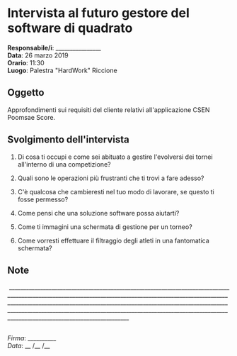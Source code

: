 # Intervista al futuro gestore del software di quadrato

**Responsabile/i**: ________________  
**Data**: 26 marzo 2019  
**Orario**: 11:30  
**Luogo**: Palestra "HardWork" Riccione 

## Oggetto
Approfondimenti sui requisiti del cliente relativi all'applicazione CSEN Poomsae Score.

## Svolgimento dell'intervista
1) Di cosa ti occupi e come sei abituato a gestire l'evolversi dei tornei all'interno di una competizione?

2) Quali sono le operazioni più frustranti che ti trovi a fare adesso?

3) C'è qualcosa che cambieresti nel tuo modo di lavorare, se questo ti fosse permesso?

4) Come pensi che una soluzione software possa aiutarti?

5) Come ti immagini una schermata di gestione per un torneo?

6) Come vorresti effettuare il filtraggio degli atleti in una fantomatica schermata?  

## Note
 ___________________________________________________________________________________________________________________________________________________________________________________________________________________________________________________________________________________________________________________________________________________________________

## 
*Firma*: __________  
*Data*: __ /__ /__